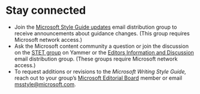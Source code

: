 ﻿# Stay connected

  - Join the [Microsoft Style Guide updates](http://idwebelements/GroupManagement.aspx?Group=mstpupdt&Operation=join "Join mstpupdt@microsoft.com") email
    distribution group to receive announcements about guidance
    changes. (This group requires Microsoft network access.)
  - Ask the Microsoft content community a question or join the discussion on the [STET group](https://www.yammer.com/microsoft.com/#/threads/inGroup?type=in_group&feedId=2937380 "STET Yammer group") on Yammer or the [Editors Information and Discussion](http://idwebelements/GroupManagement.aspx?Group=stet&Operation=join "Join stet@microsoft.com") email distribution group. (These groups require Microsoft network access.)
  - To request additions or revisions to the *Microsoft Writing Style Guide,* reach out to your group’s [Microsoft Editorial Board](https://worldready.cloudapp.net/Styleguide/Read?id=2700&topicid=29025) member or email <msstyle@microsoft.com>.
